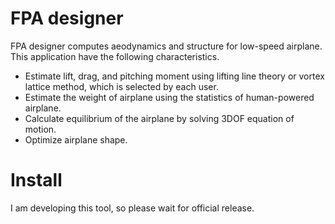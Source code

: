 # FPA designer
FPA designer computes aeodynamics and structure for low-speed airplane. This application have the following characteristics.

- Estimate lift, drag, and pitching moment using lifting line theory or vortex lattice method, which is selected by each user.
- Estimate the weight of airplane using the statistics of human-powered airplane.
- Calculate equilibrium of the airplane by solving 3DOF equation of motion.
- Optimize airplane shape.

# Install

I am developing this tool, so please wait for official release.
